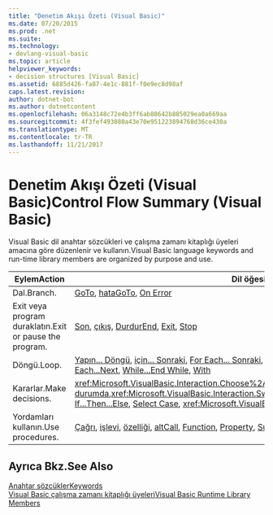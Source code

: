 ```yaml
---
title: "Denetim Akışı Özeti (Visual Basic)"
ms.date: 07/20/2015
ms.prod: .net
ms.suite: 
ms.technology:
- devlang-visual-basic
ms.topic: article
helpviewer_keywords:
- decision structures [Visual Basic]
ms.assetid: 6885d426-fa87-4e1c-881f-f0e9ec8d98af
caps.latest.revision: 
author: dotnet-bot
ms.author: dotnetcontent
ms.openlocfilehash: 06a3148c72e4b3ff6ab88642b885029ea0a669aa
ms.sourcegitcommit: 4f3fef493080a43e70e951223894768d36ce430a
ms.translationtype: MT
ms.contentlocale: tr-TR
ms.lasthandoff: 11/21/2017
---
```

# <a name="control-flow-summary-visual-basic"></a><span data-ttu-id="6f29a-102">Denetim Akışı Özeti (Visual Basic)</span><span class="sxs-lookup"><span data-stu-id="6f29a-102">Control Flow Summary (Visual Basic)</span></span>
<span data-ttu-id="6f29a-103">Visual Basic dil anahtar sözcükleri ve çalışma zamanı kitaplığı üyeleri amacına göre düzenlenir ve kullanın.</span><span class="sxs-lookup"><span data-stu-id="6f29a-103">Visual Basic language keywords and run-time library members are organized by purpose and use.</span></span>  
  
|<span data-ttu-id="6f29a-104">Eylem</span><span class="sxs-lookup"><span data-stu-id="6f29a-104">Action</span></span>|<span data-ttu-id="6f29a-105">Dil öğesi</span><span class="sxs-lookup"><span data-stu-id="6f29a-105">Language element</span></span>|  
|------------|----------------------|  
|<span data-ttu-id="6f29a-106">Dal.</span><span class="sxs-lookup"><span data-stu-id="6f29a-106">Branch.</span></span>|<span data-ttu-id="6f29a-107">[GoTo](../../../visual-basic/language-reference/statements/goto-statement.md), [hata](../../../visual-basic/language-reference/statements/on-error-statement.md)</span><span class="sxs-lookup"><span data-stu-id="6f29a-107">[GoTo](../../../visual-basic/language-reference/statements/goto-statement.md), [On Error](../../../visual-basic/language-reference/statements/on-error-statement.md)</span></span>|  
|<span data-ttu-id="6f29a-108">Exit veya program duraklatın.</span><span class="sxs-lookup"><span data-stu-id="6f29a-108">Exit or pause the program.</span></span>|<span data-ttu-id="6f29a-109">[Son](../../../visual-basic/language-reference/statements/end-statement.md), [çıkış](../../../visual-basic/language-reference/statements/exit-statement.md), [Durdur](../../../visual-basic/language-reference/statements/stop-statement.md)</span><span class="sxs-lookup"><span data-stu-id="6f29a-109">[End](../../../visual-basic/language-reference/statements/end-statement.md), [Exit](../../../visual-basic/language-reference/statements/exit-statement.md), [Stop](../../../visual-basic/language-reference/statements/stop-statement.md)</span></span>|  
|<span data-ttu-id="6f29a-110">Döngü.</span><span class="sxs-lookup"><span data-stu-id="6f29a-110">Loop.</span></span>|<span data-ttu-id="6f29a-111">[Yapın... Döngü](../../../visual-basic/language-reference/statements/do-loop-statement.md), [için... Sonraki](../../../visual-basic/language-reference/statements/for-next-statement.md), [For Each... Sonraki](../../../visual-basic/language-reference/statements/for-each-next-statement.md), [sırada... Son sırasında](../../../visual-basic/language-reference/statements/while-end-while-statement.md), [ile](../../../visual-basic/language-reference/statements/with-end-with-statement.md)</span><span class="sxs-lookup"><span data-stu-id="6f29a-111">[Do...Loop](../../../visual-basic/language-reference/statements/do-loop-statement.md), [For...Next](../../../visual-basic/language-reference/statements/for-next-statement.md), [For Each...Next](../../../visual-basic/language-reference/statements/for-each-next-statement.md), [While...End While](../../../visual-basic/language-reference/statements/while-end-while-statement.md), [With](../../../visual-basic/language-reference/statements/with-end-with-statement.md)</span></span>|  
|<span data-ttu-id="6f29a-112">Kararlar.</span><span class="sxs-lookup"><span data-stu-id="6f29a-112">Make decisions.</span></span>|<span data-ttu-id="6f29a-113"><xref:Microsoft.VisualBasic.Interaction.Choose%2A>, [Varsa... Then... Else](../../../visual-basic/language-reference/statements/if-then-else-statement.md), [seçin durumda](../../../visual-basic/language-reference/statements/select-case-statement.md),<xref:Microsoft.VisualBasic.Interaction.Switch%2A></span><span class="sxs-lookup"><span data-stu-id="6f29a-113"><xref:Microsoft.VisualBasic.Interaction.Choose%2A>, [If...Then...Else](../../../visual-basic/language-reference/statements/if-then-else-statement.md), [Select Case](../../../visual-basic/language-reference/statements/select-case-statement.md), <xref:Microsoft.VisualBasic.Interaction.Switch%2A></span></span>|  
|<span data-ttu-id="6f29a-114">Yordamları kullanın.</span><span class="sxs-lookup"><span data-stu-id="6f29a-114">Use procedures.</span></span>|<span data-ttu-id="6f29a-115">[Çağrı](../../../visual-basic/language-reference/statements/call-statement.md), [işlevi](../../../visual-basic/language-reference/statements/function-statement.md), [özelliği](../../../visual-basic/language-reference/statements/property-statement.md), [alt](../../../visual-basic/language-reference/statements/sub-statement.md)</span><span class="sxs-lookup"><span data-stu-id="6f29a-115">[Call](../../../visual-basic/language-reference/statements/call-statement.md), [Function](../../../visual-basic/language-reference/statements/function-statement.md), [Property](../../../visual-basic/language-reference/statements/property-statement.md), [Sub](../../../visual-basic/language-reference/statements/sub-statement.md)</span></span>|  
  
## <a name="see-also"></a><span data-ttu-id="6f29a-116">Ayrıca Bkz.</span><span class="sxs-lookup"><span data-stu-id="6f29a-116">See Also</span></span>  
 [<span data-ttu-id="6f29a-117">Anahtar sözcükler</span><span class="sxs-lookup"><span data-stu-id="6f29a-117">Keywords</span></span>](../../../visual-basic/language-reference/keywords/index.md)  
 [<span data-ttu-id="6f29a-118">Visual Basic çalışma zamanı kitaplığı üyeleri</span><span class="sxs-lookup"><span data-stu-id="6f29a-118">Visual Basic Runtime Library Members</span></span>](../../../visual-basic/language-reference/runtime-library-members.md)
